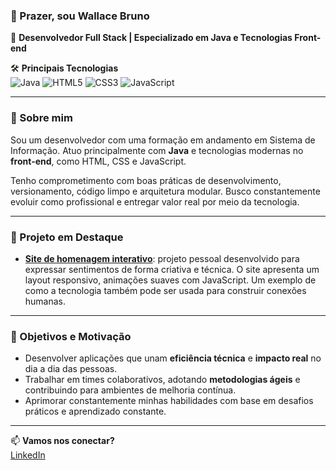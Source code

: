 ### 👋 Prazer, sou Wallace Bruno

🔧 **Desenvolvedor Full Stack | Especializado em Java e Tecnologias Front-end**

🛠 **Principais Tecnologias**  
![Java](https://img.shields.io/badge/Java-ED8B00?style=flat&logo=java&logoColor=white)
![HTML5](https://img.shields.io/badge/HTML5-E34F26?style=flat&logo=html5&logoColor=white)
![CSS3](https://img.shields.io/badge/CSS3-1572B6?style=for-the-badge&logo=css3&logoColor=white)
![JavaScript](https://img.shields.io/badge/JavaScript-F7DF1E?style=flat&logo=javascript&logoColor=black)

---

### 💼 Sobre mim

Sou um desenvolvedor com uma formação em andamento em Sistema de Informação. Atuo principalmente com **Java** e tecnologias modernas no **front-end**, como HTML, CSS e JavaScript.

Tenho comprometimento com boas práticas de desenvolvimento, versionamento, código limpo e arquitetura modular. Busco constantemente evoluir como profissional e entregar valor real por meio da tecnologia.

---

### 🚀 Projeto em Destaque

- [**Site de homenagem interativo**](https://github.com/wallacebrunospsouza/Declaracao_amor): projeto pessoal desenvolvido para expressar sentimentos de forma criativa e técnica. O site apresenta um layout responsivo, animações suaves com JavaScript. Um exemplo de como a tecnologia também pode ser usada para construir conexões humanas.

---

### 🎯 Objetivos e Motivação

- Desenvolver aplicações que unam **eficiência técnica** e **impacto real** no dia a dia das pessoas.
- Trabalhar em times colaborativos, adotando **metodologias ágeis** e contribuindo para ambientes de melhoria contínua.
- Aprimorar constantemente minhas habilidades com base em desafios práticos e aprendizado constante.

---

📫 **Vamos nos conectar?**  
[LinkedIn](https://www.linkedin.com/in/wallace-bruno-santos-pereira-de-souza-a50957223)  
